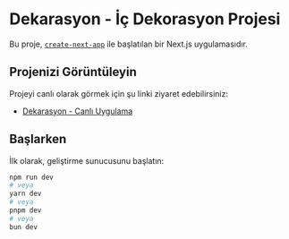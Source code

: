 # Dekarasyon - İç Dekorasyon Projesi

Bu proje, [`create-next-app`](https://nextjs.org/docs/app/api-reference/cli/create-next-app) ile başlatılan bir Next.js uygulamasıdır.

## Projenizi Görüntüleyin

Projeyi canlı olarak görmek için şu linki ziyaret edebilirsiniz:

- [Dekarasyon - Canlı Uygulama](https://dekarasyon.netlify.app/)

## Başlarken

İlk olarak, geliştirme sunucusunu başlatın:

```bash
npm run dev
# veya
yarn dev
# veya
pnpm dev
# veya
bun dev
